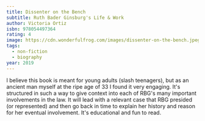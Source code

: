 ```yaml
---
title: Dissenter on the Bench
subtitle: Ruth Bader Ginsburg's Life & Work
author: Victoria Ortiz
isbn: 978054497364
rating: 4
image: https://cdn.wonderfulfrog.com/images/dissenter-on-the-bench.jpeg
tags:
  - non-fiction
  - biography
year: 2019
---
```


I believe this book is meant for young adults (slash teenagers), but as an ancient man myself at the ripe age of 33 I found it very engaging. It's structured in such a way to give context into each of RBG's many important involvements in the law. It will lead with a relevant case that RBG presided (or represented) and then go back in time to explain her history and reason for her eventual involvement. It's educational and fun to read.
